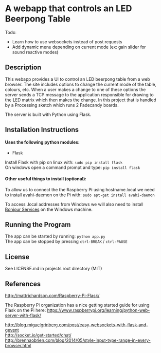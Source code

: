 # A webapp that controls an LED Beerpong Table
Todo:
* Learn how to use websockets instead of post requests
* Add dynamic menu depending on current mode (ex: gain slider for sound reactive modes)

## Description
This webapp provides a UI to control an LED beerpong table from a web browser. The site includes options to change the current mode of the table, colours, etc. When a user makes a change to one of these options the server sends a TCP message to the application responsible for drawing to the LED matrix which then makes the change. In this project that is handled by a Processing sketch which runs 2 Fadecandy boards.

The server is built with Python using Flask.
## Installation Instructions
#### Uses the following python modules:

- Flask  

Install Flask with pip on linux with: `sudo pip install flask`  
On windows open a command prompt and type: `pip install flask`  

#### Other useful things to install (optional):
To allow us to connect the the Raspberry Pi using hostname.local we need to install avahi-daemon on the Pi with: `sudo apt-get install avahi-daemon`

To access .local addresses from Windows we will also need to install [Bonjour Services](http://support.apple.com/kb/DL999) on the Windows machine.

## Running the Program
The app can be started by running: `python app.py`  
The app can be stopped by pressing `ctrl-BREAK` / `ctrl-PAUSE`

## License
See LICENSE.md in projects root directory (MIT)

## References
http://mattrichardson.com/Raspberry-Pi-Flask/

The Raspberry Pi organization has a nice getting started guide for using Flask on the Pi here: https://www.raspberrypi.org/learning/python-web-server-with-flask/

http://blog.miguelgrinberg.com/post/easy-websockets-with-flask-and-gevent  
http://socket.io/get-started/chat/  
http://brennaobrien.com/blog/2014/05/style-input-type-range-in-every-browser.html
